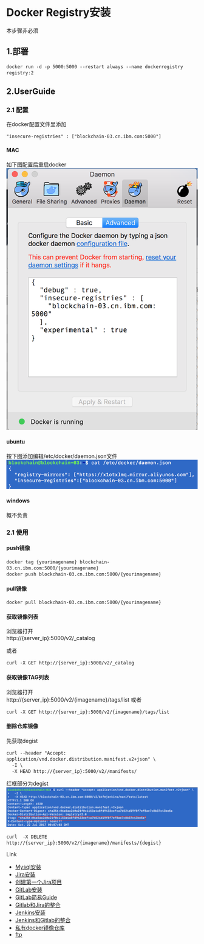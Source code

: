 # Docker Registry安装

本步骤非必须

##  1.部署
<pre><code>docker run -d -p 5000:5000 --restart always --name dockerregistry registry:2
</code></pre>

##  2.UserGuide

### 2.1 配置
在docker配置文件里添加
<pre><code>"insecure-registries" : ["blockchain-03.cn.ibm.com:5000"]
</code></pre>

####    MAC
如下图配置后重启docker
![Image text](https://raw.githubusercontent.com/k19810703/myimages/master/dockerregistry1.png)

####    ubuntu
按下图添加编辑/etc/docker/daemon.json文件
![Image text](https://raw.githubusercontent.com/k19810703/myimages/master/dockerregistry2.png)

####    windows
概不负责

### 2.1 使用
####    push镜像
<pre><code>docker tag {yourimagename} blockchain-03.cn.ibm.com:5000/{yourimagename}
docker push blockchain-03.cn.ibm.com:5000/{yourimagename}
</code></pre>

####    pull镜像
<pre><code>docker pull blockchain-03.cn.ibm.com:5000/{yourimagename}
</code></pre>

####    获取镜像列表
浏览器打开<br>
http://{server_ip}:5000/v2/_catalog

或者
<pre><code>curl -X GET http://{server_ip}:5000/v2/_catalog
</code></pre>

####    获取镜像TAG列表
浏览器打开<br>
http://{server_ip}:5000/v2/{imagename}/tags/list
或者
<pre><code>curl -X GET http://{server_ip}:5000/v2/{imagename}/tags/list
</code></pre>

####    删除仓库镜像
先获取degist
<pre><code>curl --header "Accept: application/vnd.docker.distribution.manifest.v2+json" \
  -I \
  -X HEAD http://{server_ip}:5000/v2/<imagename>/manifests/<imagetag>
</code></pre>
红框部分为degist
![Image text](https://raw.githubusercontent.com/k19810703/myimages/master/dockerregistry3.png)
<pre><code>curl  -X DELETE http://{server_ip}:5000/v2/{imagename}/manifests/{degist}
</code></pre>

Link
* [Mysql安装](https://github.ibm.com/wuhd/DevOpsToolChainSetupGuide/blob/master/README_Docker_mysqlinstall.md)
* [Jira安装](https://github.ibm.com/wuhd/DevOpsToolChainSetupGuide/blob/master/README_Docker_jirainstall.md)
* [创建第一个Jira项目](https://github.ibm.com/wuhd/DevOpsToolChainSetupGuide/blob/master/README_Docker_jiracreateprj.md)
* [GitLab安装](https://github.ibm.com/wuhd/DevOpsToolChainSetupGuide/blob/master/README_Docker_GitLabInstall.md)
* [GitLab简易Guide](https://github.ibm.com/wuhd/DevOpsToolChainSetupGuide/blob/master/README_Docker_GitLabUserGuide.md)
* [Gitlab和Jira的整合](https://github.ibm.com/wuhd/DevOpsToolChainSetupGuide/blob/master/README_Docker_GitLabJira.md)
* [Jenkins安装](https://github.ibm.com/wuhd/DevOpsToolChainSetupGuide/blob/master/README_Docker_Jenkins.md)
* [Jenkins和Gitlab的整合](https://github.ibm.com/wuhd/DevOpsToolChainSetupGuide/blob/master/README_Docker_JenkinsGitlab.md)
* [私有docker镜像仓库](https://github.ibm.com/wuhd/DevOpsToolChainSetupGuide/blob/master/README_Docker_DockerRegistry.md)
* [ftp](https://github.ibm.com/wuhd/DevOpsToolChainSetupGuide/blob/master/README_Docker_ftp.md)

